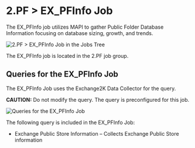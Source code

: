 # 2.PF > EX_PFInfo Job

The EX_PFInfo job utilizes MAPI to gather Public Folder Database Information focusing on database
sizing, growth, and trends.

![2.PF > EX_PFInfo Job in the Jobs Tree](/img/versioned_docs/accessanalyzer_11.6/accessanalyzer/solutions/exchange/databases/collection/pfjobstree.webp)

The EX_PFInfo job is located in the 2.PF job group.

## Queries for the EX_PFInfo Job

The EX_PFInfo Job uses the Exchange2K Data Collector for the query.

**CAUTION:** Do not modify the query. The query is preconfigured for this job.

![Queries for the EX_PFInfo Job](/img/versioned_docs/accessanalyzer_11.6/accessanalyzer/solutions/exchange/databases/collection/pfinfoquery.webp)

The following query is included in the EX_PFInfo Job:

- Exchange Public Store Information – Collects Exchange Public Store information
